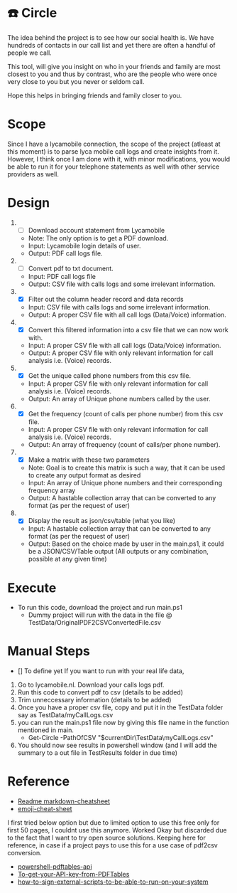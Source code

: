 # :phone: Circle 

The idea behind the project is to see how our social health is. We have hundreds of contacts in our call list and yet there are often a handful of people we call.

This tool, will give you insight on who in your friends and family are most closest to you and thus by contrast, who are the people who were once very close to you but you never or seldom call.

Hope this helps in bringing friends and family closer to you.

# Scope
Since I have a lycamobile connection, the scope of the project (atleast at this moment) is to parse lyca mobile call logs and create insights from it.
However, I think once I am done with it, with minor modifications, you would be able to run it for your telephone statements as well with other service providers as well.

# Design
1. - [ ] Download account statement from Lycamobile 
    * Note: The only option is to get a PDF download.
    * Input: Lycamobile login details of user.
    * Output: PDF call logs file.
2. - [ ] Convert pdf to txt document.
    * Input: PDF call logs file
    * Output: CSV file with calls logs and some irrelevant information.
3. - [x] Filter out the column header record and data records 
    * Input: CSV file with calls logs and some irrelevant information.
    * Output: A proper CSV file with all call logs (Data/Voice) information.
4. - [x] Convert this filtered information into a csv file that we can now work with.
    * Input: A proper CSV file with all call logs (Data/Voice) information.
    * Output: A proper CSV file with only relevant information for call analysis i.e. (Voice) records.
5. - [x] Get the unique called phone numbers from this csv file.
    * Input: A proper CSV file with only relevant information for call analysis i.e. (Voice) records.
    * Output: An array of Unique phone numbers called by the user.
6. - [x] Get the frequency (count of calls per phone number) from this csv file.
    * Input: A proper CSV file with only relevant information for call analysis i.e. (Voice) records.
    * Output: An array of frequency (count of calls/per phone number).
7. - [x] Make a matrix with these two parameters 
    * Note: Goal is to create this matrix is such a way, that it can be used to create any output format as desired
    * Input: An array of Unique phone numbers and their corresponding frequency array
    * Output: A hastable collection array that can be converted to any format (as per the request of user)
8. - [x] Display the result as json/csv/table (what you like)
    * Input: A hastable collection array that can be converted to any format (as per the request of user)
    * Output: Based on the choice made by user in the main.ps1, it could be a JSON/CSV/Table output (All outputs or any combination, possible at any given time)

# Execute 
* To run this code, download the project and run main.ps1
    * Dummy project will run with the data in the file @ TestData/OriginalPDF2CSVConvertedFile.csv

# Manual Steps
- [] To define yet 
If you want to run with your real life data, 
1. Go to lycamobile.nl. Download your calls logs pdf. 
2. Run this code to convert pdf to csv (details to be added)
3. Trim unneccessary information (details to be added)
4. Once you have a proper csv file, copy and put it in the TestData folder say as TestData/myCallLogs.csv
5. you can run the main.ps1 file now by giving this file name in the function mentioned in main.
    * Get-Circle -PathOfCSV "$currentDir\TestData\myCallLogs.csv"
6. You should now see results in powershell window (and I will add the summary to a out file in TestResults folder in due time)

# Reference
* [Readme markdown-cheatsheet](https://github.com/tchapi/markdown-cheatsheet/blob/master/README.md "Readme markdown-cheatsheet")
* [emoji-cheat-sheet](https://www.webfx.com/tools/emoji-cheat-sheet/ "emoji-cheat-sheet")

I first tried below option but due to limited option to use this free only for first 50 pages, I couldnt use this anymore. 
Worked Okay but discarded due to the fact that I want to try open source solutions. Keeping here for reference, in case if a project pays to use this for a use case of pdf2csv conversion. 
* [powershell-pdftables-api](https://github.com/pdftables/powershell-pdftables-api )
* [To-get-your-API-key-from-PDFTables](https://pdftables.com/pdf-to-excel-api)
* [how-to-sign-external-scripts-to-be-able-to-run-on-your-system](https://devblogs.microsoft.com/scripting/hey-scripting-guy-how-can-i-sign-windows-powershell-scripts-with-an-enterprise-windows-pki-part-2-of-2/)




